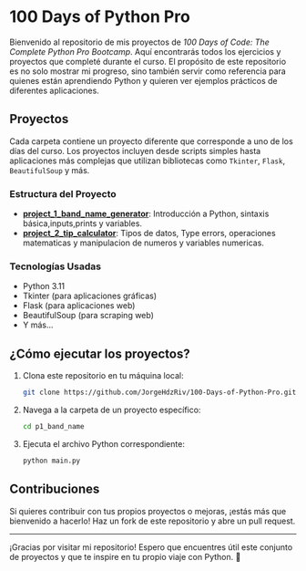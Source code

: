 # 100 Days of Python Pro

Bienvenido al repositorio de mis proyectos de *100 Days of Code: The Complete Python Pro Bootcamp*. Aquí encontrarás todos los ejercicios y proyectos que completé durante el curso. El propósito de este repositorio es no solo mostrar mi progreso, sino también servir como referencia para quienes están aprendiendo Python y quieren ver ejemplos prácticos de diferentes aplicaciones.

## Proyectos

Cada carpeta contiene un proyecto diferente que corresponde a uno de los días del curso. Los proyectos incluyen desde scripts simples hasta aplicaciones más complejas que utilizan bibliotecas como `Tkinter`, `Flask`, `BeautifulSoup` y más.

### Estructura del Proyecto

- **[project_1_band_name_generator](./p1_band_name)**: Introducción a Python, sintaxis básica,inputs,prints y variables.
- **[project_2_tip_calculator](./p2_tip_calculator/)**: Tipos de datos, Type errors, operaciones matematicas y manipulacion de numeros y variables numericas.

### Tecnologías Usadas

- Python 3.11
- Tkinter (para aplicaciones gráficas)
- Flask (para aplicaciones web)
- BeautifulSoup (para scraping web)
- Y más...

## ¿Cómo ejecutar los proyectos?

1. Clona este repositorio en tu máquina local:
    ```bash
    git clone https://github.com/JorgeHdzRiv/100-Days-of-Python-Pro.git
    ```

2. Navega a la carpeta de un proyecto específico:
    ```bash
    cd p1_band_name
    ```

3. Ejecuta el archivo Python correspondiente:
    ```bash
    python main.py
    ```

## Contribuciones

Si quieres contribuir con tus propios proyectos o mejoras, ¡estás más que bienvenido a hacerlo! Haz un fork de este repositorio y abre un pull request.

---

¡Gracias por visitar mi repositorio! Espero que encuentres útil este conjunto de proyectos y que te inspire en tu propio viaje con Python. 🚀
